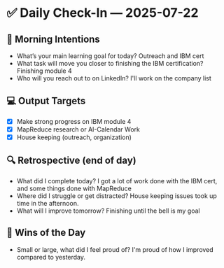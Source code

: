 # ✅ Daily Check-In — 2025-07-22

## 📌 Morning Intentions
- What’s your main learning goal for today? Outreach and IBM cert
- What task will move you closer to finishing the IBM certification? Finishing module 4
- Who will you reach out to on LinkedIn? I'll work on the company list

## 💻 Output Targets
- [x] Make strong progress on IBM module 4
- [x] MapReduce research or AI-Calendar Work
- [x] House keeping (outreach, organization)

## 🔍 Retrospective (end of day)
- What did I complete today?
I got a lot of work done with the IBM cert, and some things done with MapReduce
- Where did I struggle or get distracted?
House keeping issues took up time in the afternoon.
- What will I improve tomorrow?
Finishing until the bell is my goal

## 🙌 Wins of the Day
- Small or large, what did I feel proud of?
I'm proud of how I improved compared to yesterday.

